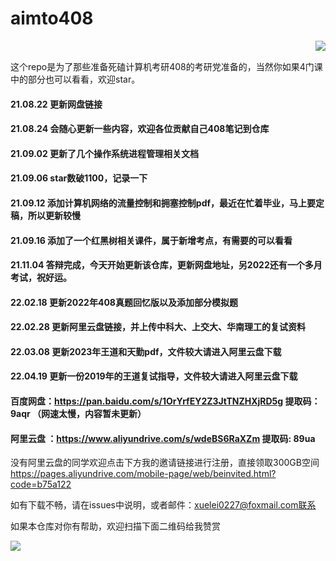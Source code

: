 # aimto408

<img align="right" src="https://github-readme-stats.vercel.app/api?username=xiaolei565&show_icons=true&icon_color=CE1D2D&text_color=718096&bg_color=ffffff&hide_title=true" />

</br>

这个repo是为了那些准备死磕计算机考研408的考研党准备的，当然你如果4门课中的部分也可以看看，欢迎star。

#### 21.08.22 更新网盘链接

#### 21.08.24 会随心更新一些内容，欢迎各位贡献自己408笔记到仓库

#### 21.09.02 更新了几个操作系统进程管理相关文档

#### 21.09.06 star数破1100，记录一下

#### 21.09.12 添加计算机网络的流量控制和拥塞控制pdf，最近在忙着毕业，马上要定稿，所以更新较慢

#### 21.09.16 添加了一个红黑树相关课件，属于新增考点，有需要的可以看看

#### 21.11.04 答辩完成，今天开始更新该仓库，更新网盘地址，另2022还有一个多月考试，祝好运。

#### 22.02.18 更新2022年408真题回忆版以及添加部分模拟题

#### 22.02.28 更新阿里云盘链接，并上传中科大、上交大、华南理工的复试资料

#### 22.03.08 更新2023年王道和天勤pdf，文件较大请进入阿里云盘下载

#### 22.04.19 更新一份2019年的王道复试指导，文件较大请进入阿里云盘下载

#### 百度网盘：https://pan.baidu.com/s/1OrYrfEY2Z3JtTNZHXjRD5g  提取码：9aqr （网速太慢，内容暂未更新）

#### 阿里云盘 ：https://www.aliyundrive.com/s/wdeBS6RaXZm  提取码: 89ua

没有阿里云盘的同学欢迎点击下方我的邀请链接进行注册，直接领取300GB空间
https://pages.aliyundrive.com/mobile-page/web/beinvited.html?code=b75a122

如有下载不畅，请在issues中说明，或者邮件：xuelei0227@foxmail.com联系

如果本仓库对你有帮助，欢迎扫描下面二维码给我赞赏

![](https://github.com/xiaolei565/aimto408/blob/master/wxpay.jpeg?raw=true)
